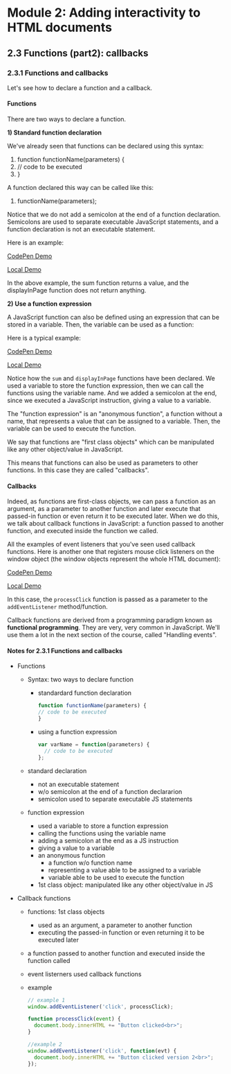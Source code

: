 # Module 2: Adding interactivity to HTML documents

## 2.3 Functions (part2): callbacks


### 2.3.1 Functions and callbacks

Let's see how to declare a function and a callback.


#### Functions

There are two ways to declare a function.

__1) Standard function declaration__

We've already seen that functions can be declared using this syntax:

<div class="source-code"><ol class="linenums">
<li class="L0" style="margin-bottom: 0px;" value="1"><span class="kwd">function</span><span class="pln"> functionName</span><span class="pun">(</span><span class="pln">parameters</span><span class="pun">)</span><span class="pln"> </span><span class="pun">{</span></li>
<li class="L1" style="margin-bottom: 0px;"><span class="pln"> </span><span class="com">// code to be executed</span></li>
<li class="L2" style="margin-bottom: 0px;"><span class="pun">}</span></li>
</ol></div>

A function declared this way can be called like this:

<div class="source-code"><ol class="linenums">
<li class="L0" style="margin-bottom: 0px;" value="1"><span class="pln">functionName</span><span class="pun">(</span><span class="pln">parameters</span><span class="pun">);</span></li>
</ol></div>

Notice that we do not add a semicolon at the end of a function declaration. Semicolons are used to separate executable JavaScript statements, and a function declaration is not an executable statement.

Here is an example:

[CodePen Demo](https://codepen.io/w3devcampus/pen/jmoBRj)

[Local Demo](src/02c-example01.html)

In the above example, the sum function returns a value, and the displayInPage function does not return anything.


__2) Use a function expression__

A JavaScript function can also be defined using an expression that can be stored in a variable. Then, the variable can be used as a function:

Here is a typical example:

[CodePen Demo](https://codepen.io/w3devcampus/pen/qmGmWj)

[Local Demo](src/02c-example02.html)

Notice how the `sum` and `displayInPage` functions have been declared. We used a variable to store the function expression, then we can call the functions using the variable name. And we added a semicolon at the end, since we executed a JavaScript instruction, giving a value to a variable.

The "function expression" is an "anonymous function", a function without a name, that represents a value that can be assigned to a variable. Then, the variable can be used to execute the function.

We say that functions are "first class objects" which can be manipulated like any other object/value in JavaScript.

This means that functions can also be used as parameters to other functions. In this case they are called "callbacks".


#### Callbacks

Indeed, as functions are first-class objects, we can pass a function as an argument, as a parameter to another function and later execute that passed-in function or even return it to be executed later. When we do this, we talk about callback functions in JavaScript: a function passed to another function, and executed inside the function we called.

All the examples of event listeners that you've seen used callback functions. Here is another one that registers mouse click listeners on the window object (the window objects represent the whole HTML document):

[CodePen Demo](https://codepen.io/w3devcampus/pen/OmYmVr)

[Local Demo](src/02c-example03.html)

In this case, the `processClick` function is passed as a parameter to the `addEventListener` method/function.

Callback functions are derived from a programming paradigm known as __functional programming__. They are very, very common in JavaScript. We'll use them a lot in the next section of the course, called "Handling events".


#### Notes for  2.3.1 Functions and callbacks

+ Functions
  + Syntax: two ways to declare function
    + standardard function declaration

      ```js
      function functionName(parameters) {
      // code to be executed
      }
      ```

    + using a function expression

      ```js
      var varName = function(parameters) {
        // code to be executed
      };
      ```

  + standard declaration
    + not an executable statement
    + w/o semicolon at the end of a function declararion
    + semicolon used to separate executable JS statements
  + function expression
    + used a variable to store a function expression
    + calling the functions using the variable name
    + adding a semicolon at the end as a JS instruction
    + giving a value to a variable
    + an anonymous function
      + a function w/o function name
      + representing a value able to be assigned to a variable
      + variable able to be used to execute the function
    + 1st class object: manipulated like any other object/value in JS

+ Callback functions
  + functions: 1st class objects
    + used as an argument, a parameter to another function
    + executing the passed-in function or even returning it to be executed later
  + a function passed to another function and executed inside the function called
  + event listerners used callback functions
  + example

    ```js
    // example 1
    window.addEventListener('click', processClick);

    function processClick(event) {
      document.body.innerHTML += "Button clicked<br>";
    }

    //example 2
    window.addEventListener('click', function(evt) {
      document.body.innerHTML += "Button clicked version 2<br>";
    });
    ```



